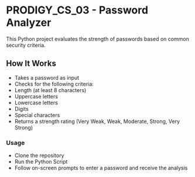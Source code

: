 # PRODIGY_CS_03 - Password Analyzer
This Python project evaluates the strength of passwords based on common security criteria.

## How It Works
- Takes a password as input
- Checks for the following criteria:
- Length (at least 8 characters)
- Uppercase letters
- Lowercase letters
- Digits
- Special characters
- Returns a strength rating (Very Weak, Weak, Moderate, Strong, Very Strong)

### Usage
- Clone the repository
- Run the Python Script
- Follow on-screen prompts to enter a password and receive the analysis